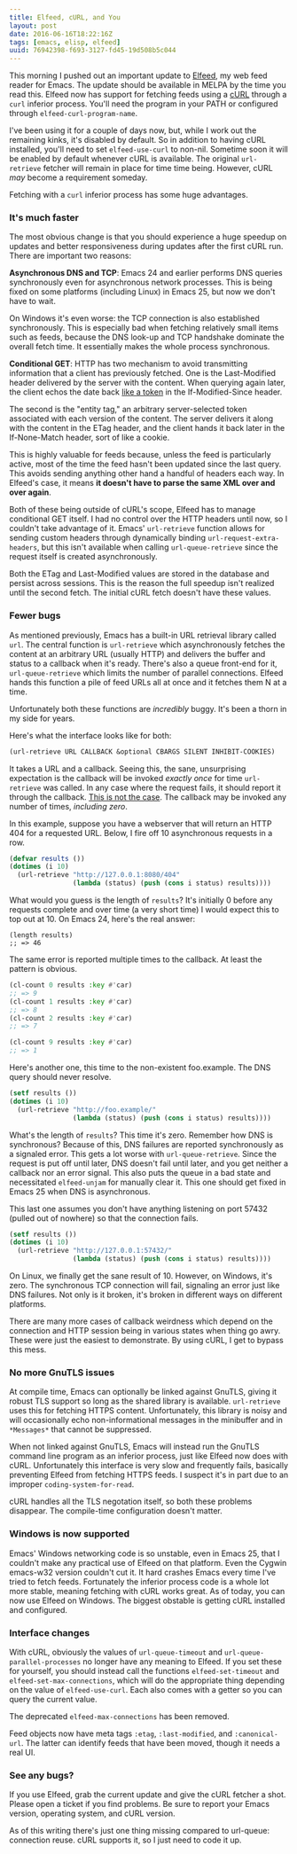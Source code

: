 ```yaml
---
title: Elfeed, cURL, and You
layout: post
date: 2016-06-16T18:22:16Z
tags: [emacs, elisp, elfeed]
uuid: 76942398-f693-3127-fd45-19d508b5c044
---
```


This morning I pushed out an important update to [Elfeed][elfeed], my
web feed reader for Emacs. The update should be available in MELPA by
the time you read this. Elfeed now has support for fetching feeds
using a [cURL][curl] through a `curl` inferior process. You'll need
the program in your PATH or configured through
`elfeed-curl-program-name`.

I've been using it for a couple of days now, but, while I work out the
remaining kinks, it's disabled by default. So in addition to having
cURL installed, you'll need to set `elfeed-use-curl` to non-nil.
Sometime soon it will be enabled by default whenever cURL is
available. The original `url-retrieve` fetcher will remain in place
for time time being. However, cURL *may* become a requirement someday.

Fetching with a `curl` inferior process has some huge advantages.

### It's much faster

The most obvious change is that you should experience a huge speedup
on updates and better responsiveness during updates after the first
cURL run. There are important two reasons:

**Asynchronous DNS and TCP**: Emacs 24 and earlier performs DNS
queries synchronously even for asynchronous network processes. This is
being fixed on some platforms (including Linux) in Emacs 25, but now
we don't have to wait.

On Windows it's even worse: the TCP connection is also established
synchronously. This is especially bad when fetching relatively small
items such as feeds, because the DNS look-up and TCP handshake dominate
the overall fetch time. It essentially makes the whole process
synchronous.

**Conditional GET**: HTTP has two mechanism to avoid transmitting
information that a client has previously fetched. One is the
Last-Modified header delivered by the server with the content. When
querying again later, the client echos the date back [like a
token][token] in the If-Modified-Since header.

The second is the "entity tag," an arbitrary server-selected token
associated with each version of the content. The server delivers it
along with the content in the ETag header, and the client hands it
back later in the If-None-Match header, sort of like a cookie.

This is highly valuable for feeds because, unless the feed is
particularly active, most of the time the feed hasn't been updated
since the last query. This avoids sending anything other hand a
handful of headers each way. In Elfeed's case, it means **it doesn't
have to parse the same XML over and over again**.

Both of these being outside of cURL's scope, Elfeed has to manage
conditional GET itself. I had no control over the HTTP headers until
now, so I couldn't take advantage of it. Emacs' `url-retrieve`
function allows for sending custom headers through dynamically binding
`url-request-extra-headers`, but this isn't available when calling
`url-queue-retrieve` since the request itself is created
asynchronously.

Both the ETag and Last-Modified values are stored in the database and
persist across sessions. This is the reason the full speedup isn't
realized until the second fetch. The initial cURL fetch doesn't have
these values.

### Fewer bugs

As mentioned previously, Emacs has a built-in URL retrieval library
called `url`. The central function is `url-retrieve` which
asynchronously fetches the content at an arbitrary URL (usually HTTP)
and delivers the buffer and status to a callback when it's ready.
There's also a queue front-end for it, `url-queue-retrieve` which
limits the number of parallel connections. Elfeed hands this function
a pile of feed URLs all at once and it fetches them N at a time.

Unfortunately both these functions are *incredibly* buggy. It's been a
thorn in my side for years.

Here's what the interface looks like for both:

~~~cl
(url-retrieve URL CALLBACK &optional CBARGS SILENT INHIBIT-COOKIES)
~~~

It takes a URL and a callback. Seeing this, the sane, unsurprising
expectation is the callback will be invoked *exactly once* for time
`url-retrieve` was called. In any case where the request fails, it
should report it through the callback. [This is not the case][invoke].
The callback may be invoked any number of times, *including zero*.

In this example, suppose you have a webserver that will return an HTTP
404 for a requested URL. Below, I fire off 10 asynchronous requests in a
row.

~~~cl
(defvar results ())
(dotimes (i 10)
  (url-retrieve "http://127.0.0.1:8080/404"
                (lambda (status) (push (cons i status) results))))
~~~

What would you guess is the length of `results`? It's initially 0
before any requests complete and over time (a very short time) I would
expect this to top out at 10. On Emacs 24, here's the real answer:

~~~
(length results)
;; => 46
~~~

The same error is reported multiple times to the callback. At least
the pattern is obvious.

~~~cl
(cl-count 0 results :key #'car)
;; => 9
(cl-count 1 results :key #'car)
;; => 8
(cl-count 2 results :key #'car)
;; => 7

(cl-count 9 results :key #'car)
;; => 1
~~~

Here's another one, this time to the non-existent foo.example. The DNS
query should never resolve.

~~~cl
(setf results ())
(dotimes (i 10)
  (url-retrieve "http://foo.example/"
                (lambda (status) (push (cons i status) results))))
~~~

What's the length of `results`? This time it's zero. Remember how DNS
is synchronous? Because of this, DNS failures are reported
synchronously as a signaled error. This gets a lot worse with
`url-queue-retrieve`. Since the request is put off until later, DNS
doesn't fail until later, and you get neither a callback nor an error
signal. This also puts the queue in a bad state and necessitated
`elfeed-unjam` for manually clear it. This one should get fixed in
Emacs 25 when DNS is asynchronous.

This last one assumes you don't have anything listening on port 57432
(pulled out of nowhere) so that the connection fails.

~~~cl
(setf results ())
(dotimes (i 10)
  (url-retrieve "http://127.0.0.1:57432/"
                (lambda (status) (push (cons i status) results))))
~~~

On Linux, we finally get the sane result of 10. However, on Windows,
it's zero. The synchronous TCP connection will fail, signaling an
error just like DNS failures. Not only is it broken, it's broken in
different ways on different platforms.

There are many more cases of callback weirdness which depend on the
connection and HTTP session being in various states when thing go
awry. These were just the easiest to demonstrate. By using cURL, I get
to bypass this mess.

### No more GnuTLS issues

At compile time, Emacs can optionally be linked against GnuTLS, giving
it robust TLS support so long as the shared library is available.
`url-retrieve` uses this for fetching HTTPS content. Unfortunately,
this library is noisy and will occasionally echo non-informational
messages in the minibuffer and in `*Messages*` that cannot be
suppressed.

When not linked against GnuTLS, Emacs will instead run the GnuTLS
command line program as an inferior process, just like Elfeed now does
with cURL. Unfortunately this interface is very slow and frequently
fails, basically preventing Elfeed from fetching HTTPS feeds. I
suspect it's in part due to an improper `coding-system-for-read`.

cURL handles all the TLS negotation itself, so both these problems
disappear. The compile-time configuration doesn't matter.

### Windows is now supported

Emacs' Windows networking code is so unstable, even in Emacs 25, that
I couldn't make any practical use of Elfeed on that platform. Even the
Cygwin emacs-w32 version couldn't cut it. It hard crashes Emacs every
time I've tried to fetch feeds. Fortunately the inferior process code
is a whole lot more stable, meaning fetching with cURL works great. As
of today, you can now use Elfeed on Windows. The biggest obstable is
getting cURL installed and configured.

### Interface changes

With cURL, obviously the values of `url-queue-timeout` and
`url-queue-parallel-processes` no longer have any meaning to Elfeed.
If you set these for yourself, you should instead call the functions
`elfeed-set-timeout` and `elfeed-set-max-connections`, which will do
the appropriate thing depending on the value of `elfeed-use-curl`.
Each also comes with a getter so you can query the current value.

The deprecated `elfeed-max-connections` has been removed.

Feed objects now have meta tags `:etag`, `:last-modified`, and
`:canonical-url`. The latter can identify feeds that have been moved,
though it needs a real UI.

### See any bugs?

If you use Elfeed, grab the current update and give the cURL fetcher a
shot. Please open a ticket if you find problems. Be sure to report
your Emacs version, operating system, and cURL version.

As of this writing there's just one thing missing compared to
url-queue: connection reuse. cURL supports it, so I just need to code
it up.


[elfeed]: https://github.com/skeeto/elfeed
[curl]: https://curl.haxx.se/
[invoke]: http://debbugs.gnu.org/cgi/bugreport.cgi?bug=20159
[token]: https://utcc.utoronto.ca/~cks/space/blog/web/IfModifiedSinceHowNot
